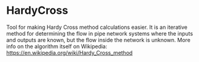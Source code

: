 # HardyCross
Tool for making Hardy Cross method calculations easier. It is an iterative method for determining the flow in pipe network systems where the inputs and outputs are known, but the flow inside the network is unknown.
More info on the algorithm itself on Wikipedia: https://en.wikipedia.org/wiki/Hardy_Cross_method
